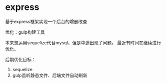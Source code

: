# express
基于express框架实现一个后台的增删改查

优化：gulp构建工具

本来想运用sequelize代替mysql，但是中途出现了问题。
最近有时间在继续进行优化。

后期优化目标：
1. sequelize
2. gulp监听静态文件、后端文件自动刷新
